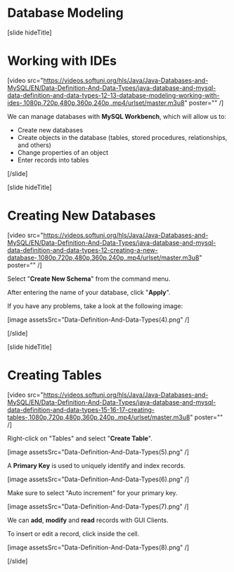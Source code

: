 # Database Modeling

[slide hideTitle]

# Working with IDEs

[video src="https://videos.softuni.org/hls/Java/Java-Databases-and-MySQL/EN/Data-Definition-And-Data-Types/java-database-and-mysql-data-definition-and-data-types-12-13-database-modeling-working-with-ides-,1080p,720p,480p,360p,240p,.mp4/urlset/master.m3u8" poster="" /]

We can manage databases with **MySQL Workbench**, which will allow us to:

- Create new databases
- Create objects in the database (tables, stored procedures, relationships, and others)
- Change properties of an object
- Enter records into tables

[/slide]

[slide hideTitle]

# Creating New Databases

[video src="https://videos.softuni.org/hls/Java/Java-Databases-and-MySQL/EN/Data-Definition-And-Data-Types/java-database-and-mysql-data-definition-and-data-types-12-creating-a-new-database-,1080p,720p,480p,360p,240p,.mp4/urlset/master.m3u8" poster="" /]

Select "**Create New Schema**" from the command menu.

After entering the name of your database, click "**Apply**".

If you have any problems, take a look at the following image:

[image assetsSrc="Data-Definition-And-Data-Types(4).png" /]

[/slide]

[slide hideTitle]

# Creating Tables

[video src="https://videos.softuni.org/hls/Java/Java-Databases-and-MySQL/EN/Data-Definition-And-Data-Types/java-database-and-mysql-data-definition-and-data-types-15-16-17-creating-tables-,1080p,720p,480p,360p,240p,.mp4/urlset/master.m3u8" poster="" /]

Right-click on "Tables" and select "**Create Table**".

[image assetsSrc="Data-Definition-And-Data-Types(5).png" /]

A **Primary Key** is used to uniquely identify and index records.

[image assetsSrc="Data-Definition-And-Data-Types(6).png" /]

Make sure to select "Auto increment" for your primary key. 

[image assetsSrc="Data-Definition-And-Data-Types(7).png" /]

We can **add**, **modify** and **read** records with GUI Clients.

To insert or edit a record, click inside the cell.

[image assetsSrc="Data-Definition-And-Data-Types(8).png" /]

[/slide]
